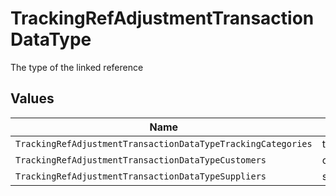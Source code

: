 # TrackingRefAdjustmentTransactionDataType

The type of the linked reference


## Values

| Name                                                         | Value                                                        |
| ------------------------------------------------------------ | ------------------------------------------------------------ |
| `TrackingRefAdjustmentTransactionDataTypeTrackingCategories` | trackingCategories                                           |
| `TrackingRefAdjustmentTransactionDataTypeCustomers`          | customers                                                    |
| `TrackingRefAdjustmentTransactionDataTypeSuppliers`          | suppliers                                                    |
